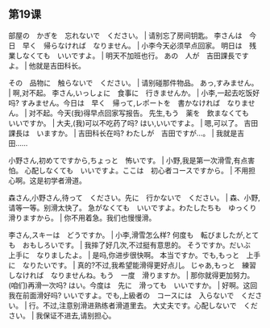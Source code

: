 ## 第19课


部屋の　かぎを　忘れないで　ください。  |  请别忘了房间钥匙。
李さんは　今日　早く　帰らなければ　なりません。  |  小李今天必须早点回家。
明日は　残業しなくても　いいですよ。  |  明天不加班也行。
あの　人が　吉田課長ですよ。  |  他就是吉田科长。


その　品物に　触らないで　ください。  |  请别碰那件物品。
あっ,すみません。  |  啊,对不起。
李さん,いっしょに　食事に　行きませんか。  |  小李,一起去吃饭好吗?
すみません。今日は　早く　帰って,レポートを　書かなければ　なりません。  |  对不起。今天(我)得早点回家写报告。
先生,もう　薬を　飲まなくても　いいですか。  |  大夫,(我)可以不吃药了吗?
はい,いいですよ。  |  嗯,可以了。
吉田課長は　いますか。  |  吉田科长在吗?
わたしが　吉田ですが…。  |  我就是吉田……


小野さん,初めてですから,ちょっと　怖いです。  |  小野,我是第一次滑雪,有点害怕。
心配しなくても　いいですよ。ここは　初心者コースですから。  |  不用担心啊。这是初学者滑道。


森さん,小野さん,待って　ください。先に　行かないで　ください。  |  森、小野,请等一等。别滑太快了。
急がなくても　いいですよ。わたしたちも　ゆっくり　滑りますから。  |  你不用着急。我们也慢慢滑。


李さん,スキーは　どうですか。  |  小李,滑雪怎么样?
何度も　転びましたが,とても　おもしろいです。  |  我摔了好几次,不过挺有意思的。
そうですか。だいぶ　上手に　なりましたよ。  |  是吗,你进步很快啊。
本当ですか。でも,もっと　上手に　なりたいです。  |  真的?不过,我希望能滑得更好点儿。
じゃあ,もっと　練習しなければ　なりませんね。もう　一度　滑りますか。  |  那你就得更加努力。(咱们)再滑一次吗?
はい。今度は　先に　滑っても　いいですか。  |  好啊。这回我在前面滑好吗?
いいですよ。でも,上級者の　コースには　入らないで　ください。  |  行。不过,注意别滑进熟练者滑道里去。
大丈夫です。心配しないで　ください。  |  我保证不进去,请别担心。